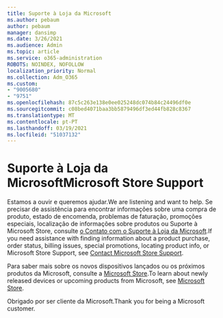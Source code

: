 ```yaml
---
title: Suporte à Loja da Microsoft
ms.author: pebaum
author: pebaum
manager: dansimp
ms.date: 3/26/2021
ms.audience: Admin
ms.topic: article
ms.service: o365-administration
ROBOTS: NOINDEX, NOFOLLOW
localization_priority: Normal
ms.collection: Adm_O365
ms.custom:
- "9005680"
- "9751"
ms.openlocfilehash: 87c5c263e138e0ee025248dc074b84c24496df0e
ms.sourcegitcommit: c08bed4071baa3bb5879496df3ed44fb828c8367
ms.translationtype: MT
ms.contentlocale: pt-PT
ms.lasthandoff: 03/19/2021
ms.locfileid: "51037132"
---
```

# <a name="microsoft-store-support"></a><span data-ttu-id="2e0f8-102">Suporte à Loja da Microsoft</span><span class="sxs-lookup"><span data-stu-id="2e0f8-102">Microsoft Store Support</span></span>

<span data-ttu-id="2e0f8-103">Estamos a ouvir e queremos ajudar.</span><span class="sxs-lookup"><span data-stu-id="2e0f8-103">We are listening and want to help.</span></span> <span data-ttu-id="2e0f8-104">Se precisar de assistência para encontrar informações sobre uma compra de produto, estado de encomenda, problemas de faturação, promoções especiais, localização de informações sobre produtos ou Suporte à Microsoft Store, consulte [o Contato com o Suporte à Loja da Microsoft](https://support.microsoft.com/account-billing/contact-microsoft-store-support-4f615f2a-6bbd-fd69-6695-ae213d63eef0).</span><span class="sxs-lookup"><span data-stu-id="2e0f8-104">If you need assistance with finding information about a product purchase, order status, billing issues, special promotions, locating product info, or Microsoft Store Support, see [Contact Microsoft Store Support](https://support.microsoft.com/account-billing/contact-microsoft-store-support-4f615f2a-6bbd-fd69-6695-ae213d63eef0).</span></span>

<span data-ttu-id="2e0f8-105">Para saber mais sobre os novos dispositivos lançados ou os próximos produtos da Microsoft, consulte a [Microsoft Store](https://www.microsoft.com/?ql=1).</span><span class="sxs-lookup"><span data-stu-id="2e0f8-105">To learn about newly released devices or upcoming products from Microsoft, see [Microsoft Store](https://www.microsoft.com/?ql=1).</span></span>

<span data-ttu-id="2e0f8-106">Obrigado por ser cliente da Microsoft.</span><span class="sxs-lookup"><span data-stu-id="2e0f8-106">Thank you for being a Microsoft customer.</span></span>